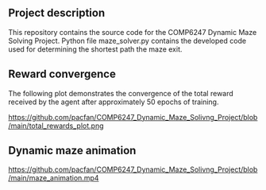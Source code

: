 ## Project description

This repository contains the source code for the COMP6247 Dynamic Maze Solving Project. Python file maze_solver.py
contains the developed code used for determining the shortest path the maze exit.

## Reward convergence

The following plot demonstrates the convergence of the total reward received by the agent after approximately
50 epochs of training.

https://github.com/pacfan/COMP6247_Dynamic_Maze_Solivng_Project/blob/main/total_rewards_plot.png

## Dynamic maze animation

https://github.com/pacfan/COMP6247_Dynamic_Maze_Solivng_Project/blob/main/maze_animation.mp4
